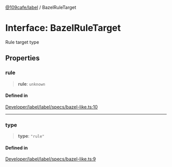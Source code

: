 [@109cafe/label](index.md) / BazelRuleTarget

# Interface: BazelRuleTarget

Rule target type

## Properties

### rule

> **rule**: `unknown`

#### Defined in

[Developer/label/label/specs/bazel-like.ts:10](https://github.com/xc2/label/blob/c12a0050bfe7ea4c2cc1dec2e68df3b1f8e58bda/label/specs/bazel-like.ts#L10)

***

### type

> **type**: `"rule"`

#### Defined in

[Developer/label/label/specs/bazel-like.ts:9](https://github.com/xc2/label/blob/c12a0050bfe7ea4c2cc1dec2e68df3b1f8e58bda/label/specs/bazel-like.ts#L9)
